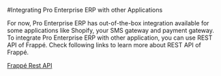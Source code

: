 #Integrating Pro Enterprise ERP with other Applications

For now, Pro Enterprise ERP has out-of-the-box integration available for some applications like Shopify, your SMS gateway and payment gateway. To integrate Pro Enterprise ERP with other application, you can use REST API of Frappé. Check following links to learn more about REST API of Frappé.

[Frappé Rest API](https://frappe.io/docs/user/en/guides/integration/rest_api.html)

<!-- markdown -->